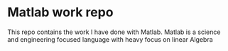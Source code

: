 # Matlab work repo
This repo contains the work I have done with Matlab.
Matlab is a science and engineering focused language with heavy focus on linear Algebra
